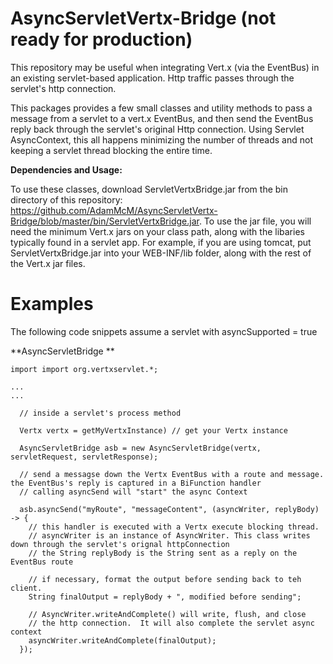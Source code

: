 # AsyncServletVertx-Bridge (not ready for production)
This repository may be useful when integrating Vert.x (via the EventBus) in an existing servlet-based application.  Http traffic passes through the servlet's http connection.

This packages provides a few small classes and utility methods to pass a message from a servlet to a vert.x EventBus, and then send the EventBus reply back through the servlet's original Http connection.  Using Servlet AsyncContext, this all happens minimizing the number of threads and not keeping a servlet thread blocking the entire time.


**Dependencies and Usage:** 

To use these classes, download ServletVertxBridge.jar from the bin directory of this repository:  https://github.com/AdamMcM/AsyncServletVertx-Bridge/blob/master/bin/ServletVertxBridge.jar.  To use the jar file, you will need the minimum Vert.x jars on your class path, along with the libaries typically found in a servlet app.  For example, if you are using tomcat, put ServletVertxBridge.jar into your WEB-INF/lib folder, along with the rest of the Vert.x jar files.


# Examples

The following code snippets assume a servlet with asyncSupported = true



**AsyncServletBridge **


```
import import org.vertxservlet.*;

...
...

  // inside a servlet's process method
  
  Vertx vertx = getMyVertxInstance) // get your Vertx instance
  
  AsyncServletBridge asb = new AsyncServletBridge(vertx, servletRequest, servletResponse);
  
  // send a messagse down the Vertx EventBus with a route and message. the EventBus's reply is captured in a BiFunction handler
  // calling asyncSend will "start" the async Context
  
  asb.asyncSend("myRoute", "messageContent", (asyncWriter, replyBody) -> {
    // this handler is executed with a Vertx execute blocking thread.
    // asyncWriter is an instance of AsyncWriter. This class writes down through the servlet's orignal httpConnection
    // the String replyBody is the String sent as a reply on the EventBus route
   
    // if necessary, format the output before sending back to teh client. 
    String finalOutput = replyBody + ", modified before sending";
    
    // AsyncWriter.writeAndComplete() will write, flush, and close 
    // the http connection.  It will also complete the servlet async context
    asyncWriter.writeAndComplete(finalOutput);
  });
  
```
